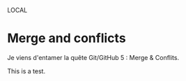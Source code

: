LOCAL

# Merge and conflicts

Je viens d'entamer la quête Git/GitHub 5 : Merge & Conflits.

This is a test.